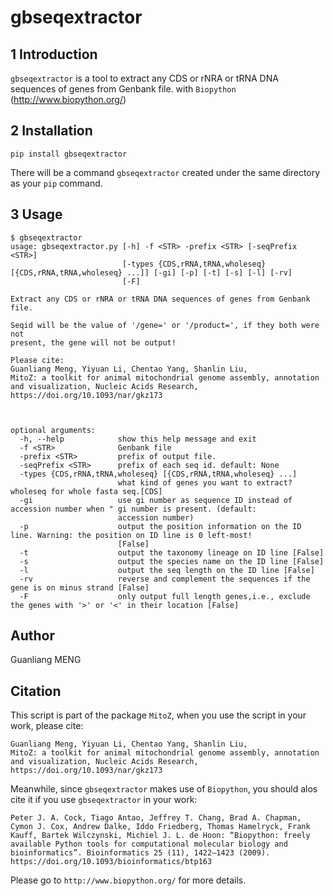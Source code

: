 # gbseqextractor

## 1 Introduction

`gbseqextractor` is a tool to extract any CDS or rNRA or tRNA DNA sequences of genes from Genbank file. with `Biopython` (http://www.biopython.org/)

## 2 Installation

    pip install gbseqextractor

There will be a command `gbseqextractor` created under the same directory as your `pip` command.

## 3 Usage

    $ gbseqextractor
    usage: gbseqextractor.py [-h] -f <STR> -prefix <STR> [-seqPrefix <STR>]
                             [-types {CDS,rRNA,tRNA,wholeseq} [{CDS,rRNA,tRNA,wholeseq} ...]] [-gi] [-p] [-t] [-s] [-l] [-rv]
                             [-F]

    Extract any CDS or rNRA or tRNA DNA sequences of genes from Genbank file.

    Seqid will be the value of '/gene=' or '/product=', if they both were not
    present, the gene will not be output!

    Please cite:
    Guanliang Meng, Yiyuan Li, Chentao Yang, Shanlin Liu,
    MitoZ: a toolkit for animal mitochondrial genome assembly, annotation
    and visualization, Nucleic Acids Research, https://doi.org/10.1093/nar/gkz173



    optional arguments:
      -h, --help            show this help message and exit
      -f <STR>              Genbank file
      -prefix <STR>         prefix of output file.
      -seqPrefix <STR>      prefix of each seq id. default: None
      -types {CDS,rRNA,tRNA,wholeseq} [{CDS,rRNA,tRNA,wholeseq} ...]
                            what kind of genes you want to extract? wholeseq for whole fasta seq.[CDS]
      -gi                   use gi number as sequence ID instead of accession number when " gi number is present. (default:
                            accession number)
      -p                    output the position information on the ID line. Warning: the position on ID line is 0 left-most!
                            [False]
      -t                    output the taxonomy lineage on ID line [False]
      -s                    output the species name on the ID line [False]
      -l                    output the seq length on the ID line [False]
      -rv                   reverse and complement the sequences if the gene is on minus strand [False]
      -F                    only output full length genes,i.e., exclude the genes with '>' or '<' in their location [False]

## Author
Guanliang MENG

## Citation
This script is part of the package `MitoZ`, when you use the script in your work, please cite:

    Guanliang Meng, Yiyuan Li, Chentao Yang, Shanlin Liu,
    MitoZ: a toolkit for animal mitochondrial genome assembly, annotation and visualization, Nucleic Acids Research, https://doi.org/10.1093/nar/gkz173


Meanwhile, since `gbseqextractor` makes use of `Biopython`, you should alos cite it if you use `gbseqextractor` in your work:

    Peter J. A. Cock, Tiago Antao, Jeffrey T. Chang, Brad A. Chapman, Cymon J. Cox, Andrew Dalke, Iddo Friedberg, Thomas Hamelryck, Frank Kauff, Bartek Wilczynski, Michiel J. L. de Hoon: “Biopython: freely available Python tools for computational molecular biology and bioinformatics”. Bioinformatics 25 (11), 1422–1423 (2009). https://doi.org/10.1093/bioinformatics/btp163

Please go to `http://www.biopython.org/` for more details.






